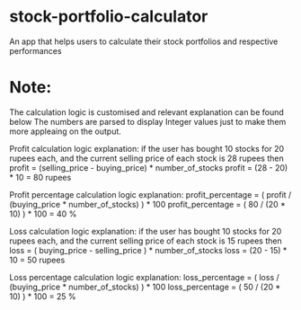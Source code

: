 # stock-portfolio-calculator
An app that helps users to calculate their stock portfolios and respective performances


# Note: 
The calculation logic is customised and relevant explanation can be found below 
The numbers are parsed to display Integer values just to make them more appleaing on the output.


Profit calculation logic explanation:
  if the user has bought 10 stocks for 20 rupees each, and the current selling price of each stock is 28 rupees
  then profit = (selling_price - buying_price) * number_of_stocks
  profit = (28 - 20) * 10 = 80 rupees
  
Profit percentage calculation logic explanation:
  profit_percentage =  ( profit / (buying_price * number_of_stocks) ) * 100
  profit_percentage =  ( 80 / (20 * 10) ) * 100 = 40 %
  
  
Loss calculation logic explanation:
  if the user has bought 10 stocks for 20 rupees each, and the current selling price of each stock is 15 rupees
  then loss = ( buying_price - selling_price ) * number_of_stocks
  loss = (20 - 15) * 10 = 50 rupees
  
Loss percentage calculation logic explanation:
  loss_percentage =  ( loss / (buying_price * number_of_stocks) ) * 100
  loss_percentage =  ( 50 / (20 * 10) ) * 100 = 25 %
  


